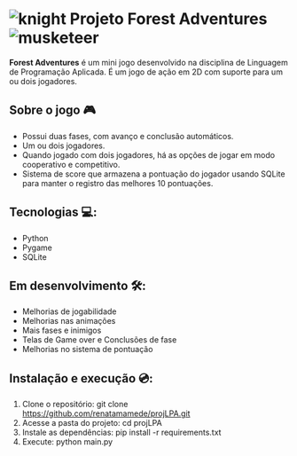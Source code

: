 
# ![knight](https://github.com/user-attachments/assets/f6a1ba76-2e14-466c-8a45-07a741166e25) Projeto Forest Adventures ![musketeer](https://github.com/user-attachments/assets/8d13b2f1-6140-4b3a-9816-f410b7d8f5b3)


**Forest Adventures** é um mini jogo desenvolvido na disciplina de Linguagem de Programação Aplicada. É um jogo de ação em 2D com suporte para um ou dois jogadores.

## Sobre o jogo 🎮

- Possui duas fases, com avanço e conclusão automáticos.
- Um ou dois jogadores.
- Quando jogado com dois jogadores, há as opções de jogar em modo cooperativo e competitivo.
- Sistema de score que armazena a pontuação do jogador usando SQLite para manter o registro das melhores 10 pontuações.

## Tecnologias 💻:

- Python
- Pygame
- SQLite

## Em desenvolvimento 🛠️:

- Melhorias de jogabilidade
- Melhorias nas animações
- Mais fases e inimigos
- Telas de Game over e Conclusões de fase
- Melhorias no sistema de pontuação

## Instalação e execução 💿:

1. Clone o repositório: git clone https://github.com/renatamamede/projLPA.git
2. Acesse a pasta do projeto: cd projLPA
3. Instale as dependências: pip install -r requirements.txt
4. Execute: python main.py
